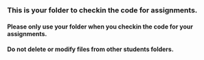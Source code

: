 ### This is your folder to checkin the code for assignments.
#### Please only use your folder when you checkin the code for your assignments.
#### Do not delete or modify files from other students folders.
